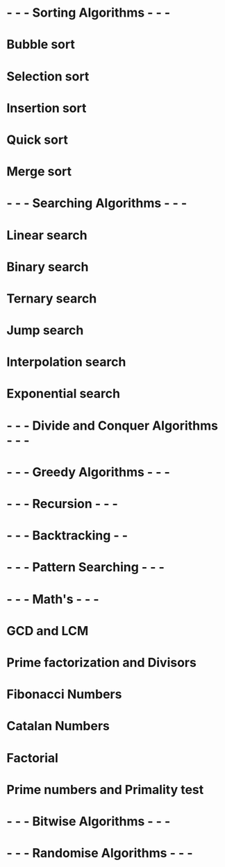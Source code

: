 # - - - Sorting Algorithms - - - #

# Bubble sort

# Selection sort

# Insertion sort

# Quick sort

# Merge sort

# - - - Searching Algorithms - - - #

# Linear search

# Binary search

# Ternary search

# Jump search

# Interpolation search

# Exponential search

# - - - Divide and Conquer Algorithms - - - #

# - - - Greedy Algorithms - - - #

# - - - Recursion - - - #

# - - - Backtracking - - #

# - - - Pattern Searching - - - #

# - - - Math's - - - #

# GCD and LCM

# Prime factorization and Divisors

# Fibonacci Numbers

# Catalan Numbers

# Factorial

# Prime numbers and Primality test

# - - - Bitwise Algorithms - - - #

# - - - Randomise Algorithms - - - #
